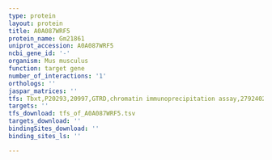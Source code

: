 ```yaml
---
type: protein
layout: protein
title: A0A087WRF5
protein_name: Gm21861
uniprot_accession: A0A087WRF5
ncbi_gene_id: '-'
organism: Mus musculus
function: target gene
number_of_interactions: '1'
orthologs: ''
jaspar_matrices: ''
tfs: Tbxt,P20293,20997,GTRD,chromatin immunoprecipitation assay,27924024%5Buid%5D,No
targets: ''
tfs_download: tfs_of_A0A087WRF5.tsv
targets_download: ''
bindingSites_download: ''
binding_sites_ls: ''

---
```

